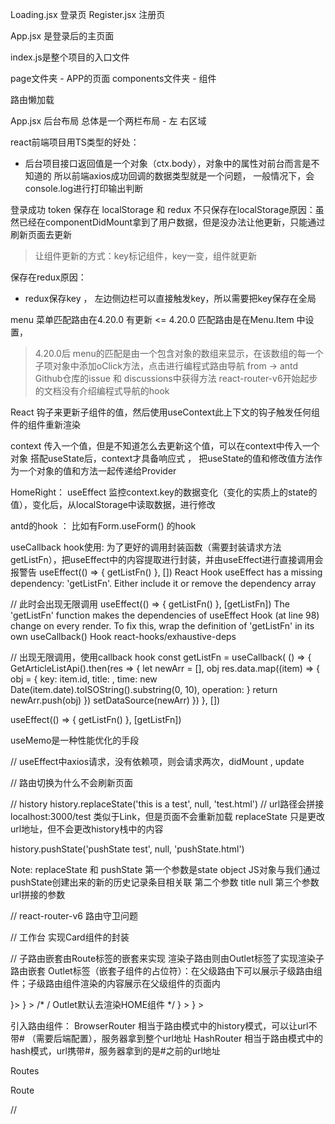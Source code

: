 
Loading.jsx 登录页
Register.jsx 注册页

App.jsx 是登录后的主页面


index.js是整个项目的入口文件


page文件夹 - APP的页面
components文件夹  - 组件



路由懒加载

App.jsx 后台布局 总体是一个两栏布局 - 左 右区域


react前端项目用TS类型的好处：
- 后台项目接口返回值是一个对象（ctx.body），对象中的属性对前台而言是不知道的
  所以前端axios成功回调的数据类型就是一个问题， 一般情况下，会console.log进行打印输出判断


登录成功
token 保存在 localStorage 和 redux
不只保存在localStorage原因：虽然已经在componentDidMount拿到了用户数据，但是没办法让他更新，只能通过刷新页面去更新
> 让组件更新的方式：key标记组件，key一变，组件就更新

保存在redux原因：
- redux保存key ， 左边侧边栏可以直接触发key，所以需要把key保存在全局



menu 菜单匹配路由在4.20.0 有更新
<= 4.20.0 匹配路由是在Menu.Item 中设置，
>4.20.0后 menu的匹配是由一个包含对象的数组来显示，在该数组的每一个子项对象中添加oClick方法，点击进行编程式路由导航
from -> antd Github仓库的issue 和 discussions中获得方法
react-router-v6开始起步的文档没有介绍编程式导航的hook


React 钩子来更新子组件的值，然后使用useContext此上下文的钩子触发任何组件的组件重新渲染


context 传入一个值，但是不知道怎么去更新这个值，可以在context中传入一个对象
搭配useState后，context才具备响应式 ， 把useState的值和修改值方法作为一个对象的值和方法一起传递给Provider

HomeRight：
  useEffect 监控context.key的数据变化（变化的实质上的state的值），变化后，从localStorage中读取数据，进行修改



antd的hook ： 比如有Form.useForm() 的hook



useCallback hook使用:
为了更好的调用封装函数（需要封装请求方法 getListFn），把useEffect中的内容提取进行封装，并由useEffect进行直接调用会报警告
useEffect(() => {
  getListFn()
}, [])
React Hook useEffect has a missing dependency: 'getListFn'. Either include it or remove the dependency array


// 此时会出现无限调用
useEffect(() => {
   getListFn()
}, [getListFn])
The 'getListFn' function makes the dependencies of useEffect Hook (at line 98) change on every render. To fix this, wrap the definition of 'getListFn' in its own useCallback() Hook  react-hooks/exhaustive-deps

// 出现无限调用，使用callback hook
const getListFn = useCallback( () => {
    GetArticleListApi().then(res => {
      let newArr = [],
          obj
      res.data.map((item) => {
        obj = {
          key: item.id,
          title: <TitleComp title={item.title} subTitle={item.subTitle} />,
          time: new Date(item.date).toISOString().substring(0, 10),
          operation: <OperationButton getListFn={getListFn} id={item.id} />
        }
        return newArr.push(obj)
      })
      setDataSource(newArr)
    })
}, [])

useEffect(() => {
  getListFn()
}, [getListFn])


useMemo是一种性能优化的手段



//
useEffect中axios请求，没有依赖项，则会请求两次，didMount , update



//
路由切换为什么不会刷新页面


// history
history.replaceState('this is a test', null, 'test.html') // url路径会拼接localhost:3000/test  类似于Link，但是页面不会重新加载
replaceState 只是更改url地址，但不会更改history栈中的内容

history.pushState('pushState test', null, 'pushState.html')

Note:
replaceState 和 pushState
第一个参数是state object   JS对象与我们通过pushState创建出来的新的历史记录条目相关联
第二个参数 title null
第三个参数 url拼接的参数


//
react-router-v6 路由守卫问题


//
工作台 实现Card组件的封装


//
子路由嵌套由Route标签的嵌套来实现
渲染子路由则由Outlet标签了实现渲染子路由嵌套
Outlet标签（嵌套子组件的占位符）：在父级路由下可以展示子级路由组件；子级路由组件渲染的内容展示在父级组件的页面内

<Routes>
    <Route path="/" element={<APP />}>
        <Route index element={<Home />} >    /* / Outlet默认去渲染HOME组件 */
        <Route path="list" element={<List />} >
        <Route path="detail" element={<Detail />} >
    </Route>
</Routes>



引入路由组件：
BrowserRouter 相当于路由模式中的history模式，可以让url不带# （需要后端配置），服务器拿到整个url地址
HashRouter 相当于路由模式中的hash模式，url携带#，服务器拿到的是#之前的url地址

Routes

Route



//




